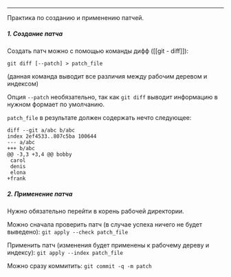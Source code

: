 ___
Практика по созданию и применению патчей.
##### 1. Создание патча

Создать патч можно с помощью команды дифф ([[git - diff]]):

`git diff [--patch] > patch_file`

(данная команда выводит все различия между рабочим деревом и индексом)

Опция `--patch` необязательно, так как `git diff` выводит информацию в нужном формает по умолчанию.

`patch_file` в результате должен содержать нечто следующее:
```
diff --git a/abc b/abc
index 2ef4533..807c5ba 100644
--- a/abc
+++ b/abc
@@ -3,3 +3,4 @@ bobby
 carol
 denis
 elona
+frank
```

##### 2. Применение патча

Нужно обязательно перейти в корень рабочей директории.

Можно сначала проверить патч (в случае успеха ничего не будет выведено):
`git apply --check patch_file`

Применить патч (изменения будет применены к рабочему дереву и индексу):
`git apply --index patch_file`

Можно сразу коммитить:
`git commit -q -m patch`
